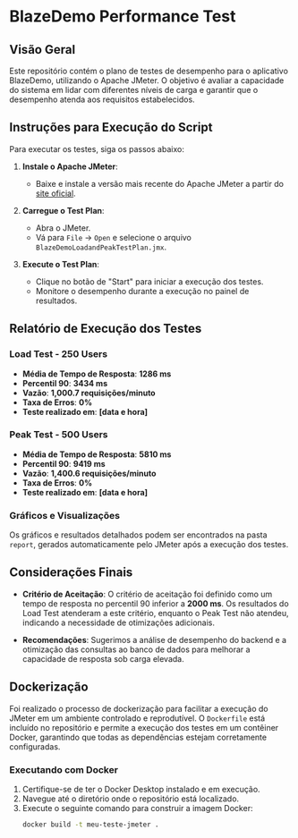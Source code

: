 # BlazeDemo Performance Test

## Visão Geral
Este repositório contém o plano de testes de desempenho para o aplicativo BlazeDemo, utilizando o Apache JMeter. O objetivo é avaliar a capacidade do sistema em lidar com diferentes níveis de carga e garantir que o desempenho atenda aos requisitos estabelecidos.

## Instruções para Execução do Script
Para executar os testes, siga os passos abaixo:

1. **Instale o Apache JMeter**:
   - Baixe e instale a versão mais recente do Apache JMeter a partir do [site oficial](https://jmeter.apache.org/download_jmeter.cgi).

2. **Carregue o Test Plan**:
   - Abra o JMeter.
   - Vá para `File` → `Open` e selecione o arquivo `BlazeDemoLoadandPeakTestPlan.jmx`.

3. **Execute o Test Plan**:
   - Clique no botão de "Start" para iniciar a execução dos testes.
   - Monitore o desempenho durante a execução no painel de resultados.

## Relatório de Execução dos Testes

### Load Test - 250 Users
- **Média de Tempo de Resposta**: **1286 ms**
- **Percentil 90**: **3434 ms**
- **Vazão**: **1,000.7 requisições/minuto**
- **Taxa de Erros**: **0%**
- **Teste realizado em**: **[data e hora]**

### Peak Test - 500 Users
- **Média de Tempo de Resposta**: **5810 ms**
- **Percentil 90**: **9419 ms**
- **Vazão**: **1,400.6 requisições/minuto**
- **Taxa de Erros**: **0%**
- **Teste realizado em**: **[data e hora]**

### Gráficos e Visualizações
Os gráficos e resultados detalhados podem ser encontrados na pasta `report`, gerados automaticamente pelo JMeter após a execução dos testes.

## Considerações Finais
- **Critério de Aceitação**: O critério de aceitação foi definido como um tempo de resposta no percentil 90 inferior a **2000 ms**. Os resultados do Load Test atenderam a este critério, enquanto o Peak Test não atendeu, indicando a necessidade de otimizações adicionais.
  
- **Recomendações**: Sugerimos a análise de desempenho do backend e a otimização das consultas ao banco de dados para melhorar a capacidade de resposta sob carga elevada.

## Dockerização
Foi realizado o processo de dockerização para facilitar a execução do JMeter em um ambiente controlado e reprodutível. O `Dockerfile` está incluído no repositório e permite a execução dos testes em um contêiner Docker, garantindo que todas as dependências estejam corretamente configuradas.

### Executando com Docker
1. Certifique-se de ter o Docker Desktop instalado e em execução.
2. Navegue até o diretório onde o repositório está localizado.
3. Execute o seguinte comando para construir a imagem Docker:
   ```bash
   docker build -t meu-teste-jmeter .
